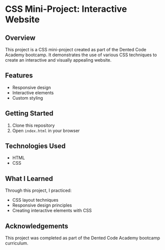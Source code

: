 # CSS Mini-Project: Interactive Website

## Overview
This project is a CSS mini-project created as part of the Dented Code Academy bootcamp. It demonstrates the use of various CSS techniques to create an interactive and visually appealing website.

## Features
- Responsive design
- Interactive elements
- Custom styling

## Getting Started
1. Clone this repository
2. Open `index.html` in your browser

## Technologies Used
- HTML
- CSS

## What I Learned
Through this project, I practiced:
- CSS layout techniques
- Responsive design principles
- Creating interactive elements with CSS

## Acknowledgements
This project was completed as part of the Dented Code Academy bootcamp curriculum.
